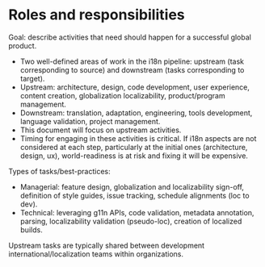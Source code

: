 # Roles and responsibilities 

Goal: describe activities that need should happen for a successful global product.

- Two well-defined areas of work in the i18n pipeline: upstream (task corresponding to source) and downstream (tasks corresponding to target).
- Upstream: architecture, design, code development, user experience, content creation, globalization localizability, product/program management.
- Downstream: translation, adaptation, engineering, tools development, language validation, project management.
- This document will focus on upstream activities.
- Timing for engaging in these activities is critical. If i18n aspects are not considered at each step, particularly at the initial ones (architecture, design, ux), world-readiness is at risk and fixing it will be expensive.

Types of tasks/best-practices:

- Managerial: feature design, globalization and localizability sign-off, definition of style guides, issue tracking, schedule alignments (loc to dev).
- Technical: leveraging g11n APIs, code validation, metadata annotation, parsing, localizability validation (pseudo-loc), creation of localized builds.

Upstream tasks are typically shared between development international/localization teams within organizations.

